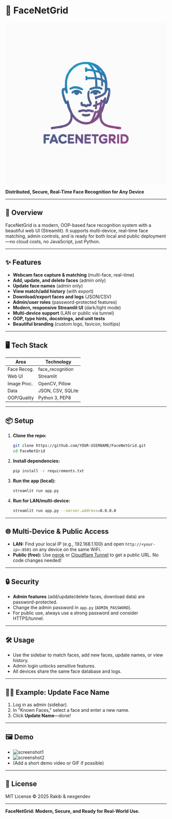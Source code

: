 # 🧠 FaceNetGrid

![FaceNetGrid Logo](assets/facenetgrid_logo.svg)

**Distributed, Secure, Real-Time Face Recognition for Any Device**

---

## 🚀 Overview
FaceNetGrid is a modern, OOP-based face recognition system with a beautiful web UI (Streamlit). It supports multi-device, real-time face matching, admin controls, and is ready for both local and public deployment—no cloud costs, no JavaScript, just Python.

---

## ✨ Features
- **Webcam face capture & matching** (multi-face, real-time)
- **Add, update, and delete faces** (admin only)
- **Update face names** (admin only)
- **View match/add history** (with export)
- **Download/export faces and logs** (JSON/CSV)
- **Admin/user roles** (password-protected features)
- **Modern, responsive Streamlit UI** (dark/light mode)
- **Multi-device support** (LAN or public via tunnel)
- **OOP, type hints, docstrings, and unit tests**
- **Beautiful branding** (custom logo, favicon, tooltips)

---

## 🖥️ Tech Stack
| Area         | Technology         |
|--------------|-------------------|
| Face Recog.  | face_recognition  |
| Web UI       | Streamlit         |
| Image Proc.  | OpenCV, Pillow    |
| Data         | JSON, CSV, SQLite |
| OOP/Quality  | Python 3, PEP8    |

---

## 📦 Setup
1. **Clone the repo:**
   ```sh
   git clone https://github.com/YOUR-USERNAME/FaceNetGrid.git
   cd FaceNetGrid
   ```
2. **Install dependencies:**
   ```sh
   pip install -r requirements.txt
   ```
3. **Run the app (local):**
   ```sh
   streamlit run app.py
   ```
4. **Run for LAN/multi-device:**
   ```sh
   streamlit run app.py --server.address=0.0.0.0
   ```

---

## 🌐 Multi-Device & Public Access
- **LAN:** Find your local IP (e.g., 192.168.1.100) and open `http://<your-ip>:8501` on any device on the same WiFi.
- **Public (free):** Use [ngrok](https://ngrok.com/) or [Cloudflare Tunnel](https://developers.cloudflare.com/cloudflare-one/connections/connect-apps/) to get a public URL. No code changes needed!

---

## 🔒 Security
- **Admin features** (add/update/delete faces, download data) are password-protected.
- Change the admin password in `app.py` (`ADMIN_PASSWORD`).
- For public use, always use a strong password and consider HTTPS/tunnel.

---

## 🛠️ Usage
- Use the sidebar to match faces, add new faces, update names, or view history.
- Admin login unlocks sensitive features.
- All devices share the same face database and logs.

---

## 🧑‍💻 Example: Update Face Name
1. Log in as admin (sidebar).
2. In "Known Faces," select a face and enter a new name.
3. Click **Update Name**—done!

---

## 🖼️ Demo
- ![screenshot1](demo_screenshot1.png)
- ![screenshot2](demo_screenshot2.png)
- (Add a short demo video or GIF if possible)

---

## 📄 License
MIT License © 2025 Rakib & nexgendev

---

**FaceNetGrid: Modern, Secure, and Ready for Real-World Use.**